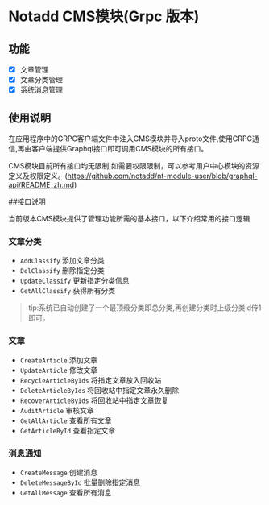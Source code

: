 # Notadd CMS模块(Grpc 版本)

## 功能

- [x] 文章管理
- [x] 文章分类管理
- [x] 系统消息管理 

## 使用说明

在应用程序中的GRPC客户端文件中注入CMS模块并导入proto文件,使用GRPC通信,再由客户端提供Graphql接口即可调用CMS模块的所有接口。

CMS模块目前所有接口均无限制,如需要权限限制，可以参考用户中心模块的资源定义及权限定义。(https://github.com/notadd/nt-module-user/blob/graphql-api/README_zh.md)

##接口说明

当前版本CMS模块提供了管理功能所需的基本接口，以下介绍常用的接口逻辑

### 文章分类

- `AddClassify` 添加文章分类
- `DelClassify` 删除指定分类
- `UpdateClassify` 更新指定分类信息
- `GetAllClassify` 获得所有分类

> tip:系统已自动创建了一个最顶级分类即总分类,再创建分类时上级分类id传1即可。

### 文章

- `CreateArticle` 添加文章
- `UpdateArticle` 修改文章
- `RecycleArticleByIds` 将指定文章放入回收站
- `DeleteArticleByIds` 将回收站中指定文章永久删除
- `RecoverArticleByIds` 将回收站中指定文章恢复
- `AuditArticle` 审核文章
- `GetAllArticle` 查看所有文章
- `GetArticleById` 查看指定文章

### 消息通知

- `CreateMessage` 创建消息
- `DeleteMessageById` 批量删除指定消息
- `GetAllMessage` 查看所有消息